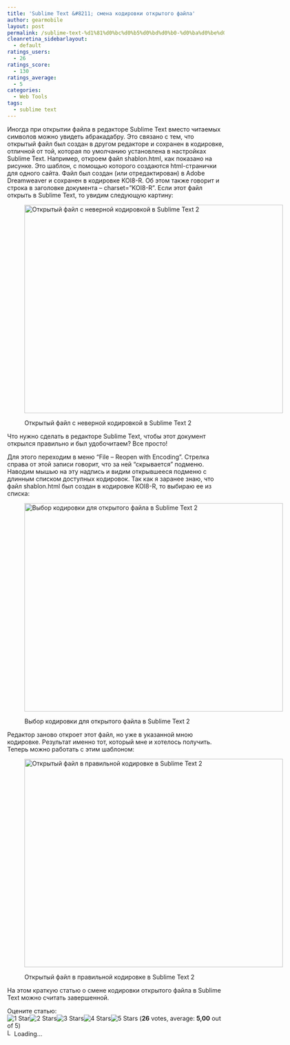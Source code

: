 ```yaml
---
title: 'Sublime Text &#8211; смена кодировки открытого файла'
author: gearmobile
layout: post
permalink: /sublime-text-%d1%81%d0%bc%d0%b5%d0%bd%d0%b0-%d0%ba%d0%be%d0%b4%d0%b8%d1%80%d0%be%d0%b2%d0%ba%d0%b8-%d0%be%d1%82%d0%ba%d1%80%d1%8b%d1%82%d0%be%d0%b3%d0%be-%d1%84%d0%b0%d0%b9%d0%bb%d0%b0/
cleanretina_sidebarlayout:
  - default
ratings_users:
  - 26
ratings_score:
  - 130
ratings_average:
  - 5
categories:
  - Web Tools
tags:
  - sublime text
---
```

Иногда при открытии файла в редакторе Sublime Text вместо читаемых символов можно увидеть абракадабру. Это связано с тем, что открытый файл был создан в другом редакторе и сохранен в кодировке, отличной от той, которая по умолчанию установлена в настройках Sublime Text. Например, откроем файл shablon.html, как показано на рисунке. Это шаблон, с помощью которого создаются html-странички для одного сайта. Файл был создан (или отредактирован) в Adobe Dreamweaver и сохранен в кодировке KOI8-R. Об этом также говорит и строка в заголовке документа &#8211; charset=&#8221;KOI8-R&#8221;. Если этот файл открыть в Sublime Text, то увидим следующую картину:<figure id="attachment_707" style="width: 600px;" class="wp-caption aligncenter">

[<img src="http://localhost:7788/third/wp-content/uploads/2013/07/SublimeEncoding_1.jpg" alt="Открытый файл с неверной кодировкой в Sublime Text 2" width="600" height="484" class="size-full wp-image-707" />][1]<figcaption class="wp-caption-text">Открытый файл с неверной кодировкой в Sublime Text 2</figcaption></figure> 

Что нужно сделать в редакторе Sublime Text, чтобы этот документ открылся правильно и был удобочитаем? Все просто!

Для этого переходим в меню &#8220;File &#8211; Reopen with Encoding&#8221;. Стрелка справа от этой записи говорит, что за ней &#8220;скрывается&#8221; подменю. Наводим мышью на эту надпись и видим открывшееся подменю с длинным списком доступных кодировок. Так как я заранее знаю, что файл shablon.html был создан в кодировке KOI8-R, то выбираю ее из списка:<figure id="attachment_708" style="width: 600px;" class="wp-caption aligncenter">

[<img src="http://localhost:7788/third/wp-content/uploads/2013/07/SublimeEncoding_2.jpg" alt="Выбор кодировки для открытого файла в Sublime Text 2" width="600" height="484" class="size-full wp-image-708" />][2]<figcaption class="wp-caption-text">Выбор кодировки для открытого файла в Sublime Text 2</figcaption></figure> 

Редактор заново откроет этот файл, но уже в указанной мною кодировке. Результат именно тот, который мне и хотелось получить. Теперь можно работать с этим шаблоном:<figure id="attachment_709" style="width: 600px;" class="wp-caption aligncenter">

[<img src="http://localhost:7788/third/wp-content/uploads/2013/07/SublimeEncoding_3.jpg" alt="Открытый файл в правильной кодировке в Sublime Text 2" width="600" height="484" class="size-full wp-image-709" />][3]<figcaption class="wp-caption-text">Открытый файл в правильной кодировке в Sublime Text 2</figcaption></figure> 

На этом краткую статью о смене кодировки открытого файла в Sublime Text можно считать завершенной.

Оцените статью:  
<span id="post-ratings-705" class="post-ratings" data-nonce="0512ca28f4"><img id="rating_705_1" src="http://localhost:7788/third/wp-content/plugins/wp-postratings/images/stars_crystal/rating_on.gif" alt="1 Star" title="1 Star" onmouseover="current_rating(705, 1, '1 Star');" onmouseout="ratings_off(5, 0, 0);" onclick="rate_post();" onkeypress="rate_post();" style="cursor: pointer; border: 0px;" /><img id="rating_705_2" src="http://localhost:7788/third/wp-content/plugins/wp-postratings/images/stars_crystal/rating_on.gif" alt="2 Stars" title="2 Stars" onmouseover="current_rating(705, 2, '2 Stars');" onmouseout="ratings_off(5, 0, 0);" onclick="rate_post();" onkeypress="rate_post();" style="cursor: pointer; border: 0px;" /><img id="rating_705_3" src="http://localhost:7788/third/wp-content/plugins/wp-postratings/images/stars_crystal/rating_on.gif" alt="3 Stars" title="3 Stars" onmouseover="current_rating(705, 3, '3 Stars');" onmouseout="ratings_off(5, 0, 0);" onclick="rate_post();" onkeypress="rate_post();" style="cursor: pointer; border: 0px;" /><img id="rating_705_4" src="http://localhost:7788/third/wp-content/plugins/wp-postratings/images/stars_crystal/rating_on.gif" alt="4 Stars" title="4 Stars" onmouseover="current_rating(705, 4, '4 Stars');" onmouseout="ratings_off(5, 0, 0);" onclick="rate_post();" onkeypress="rate_post();" style="cursor: pointer; border: 0px;" /><img id="rating_705_5" src="http://localhost:7788/third/wp-content/plugins/wp-postratings/images/stars_crystal/rating_on.gif" alt="5 Stars" title="5 Stars" onmouseover="current_rating(705, 5, '5 Stars');" onmouseout="ratings_off(5, 0, 0);" onclick="rate_post();" onkeypress="rate_post();" style="cursor: pointer; border: 0px;" /> (<strong>26</strong> votes, average: <strong>5,00</strong> out of 5)<br /><span class="post-ratings-text" id="ratings_705_text"></span></span><span id="post-ratings-705-loading" class="post-ratings-loading"> <img src="http://localhost:7788/third/wp-content/plugins/wp-postratings/images/loading.gif" width="16" height="16" alt="Loading..." title="Loading..." class="post-ratings-image" />Loading...</span>

 [1]: http://localhost:7788/third/wp-content/uploads/2013/07/SublimeEncoding_1.jpg
 [2]: http://localhost:7788/third/wp-content/uploads/2013/07/SublimeEncoding_2.jpg
 [3]: http://localhost:7788/third/wp-content/uploads/2013/07/SublimeEncoding_3.jpg